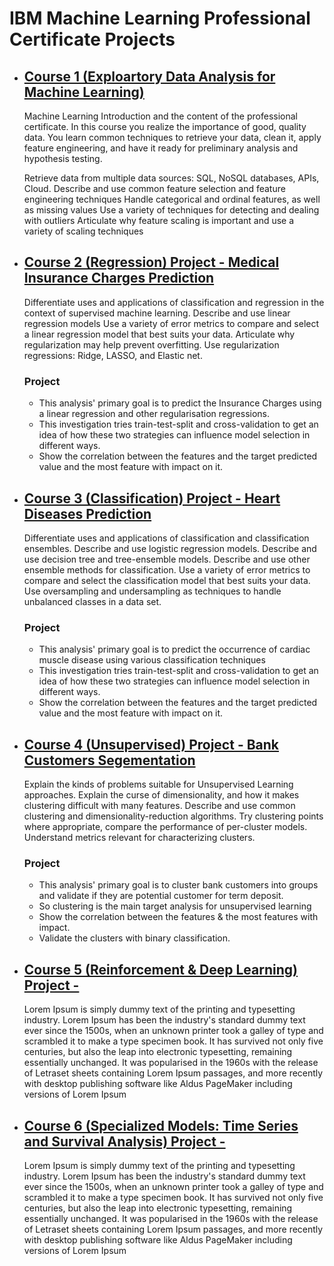 # IBM Machine Learning Professional Certificate Projects

- ## [Course 1 (Exploartory Data Analysis for Machine Learning)](https://github.com/1brahimmohamed/IBM-Machine-Learning/tree/master/Course%202%20-%20Supervised%20ML%20(Regression)/Project)

    Machine Learning Introduction and the content of the professional certificate. In this course you realize the importance of good, quality data. You learn common techniques to retrieve your data, clean it, apply feature engineering, and have it ready for preliminary analysis and hypothesis testing.

    Retrieve data from multiple data sources: SQL, NoSQL databases, APIs, Cloud. 
    Describe and use common feature selection and feature engineering techniques
    Handle categorical and ordinal features, as well as missing values
    Use a variety of techniques for detecting and dealing with outliers
    Articulate why feature scaling is important and use a variety of scaling techniques

- ## [Course 2 (Regression) Project - Medical Insurance Charges Prediction](https://github.com/1brahimmohamed/IBM-Machine-Learning/tree/master/Course%202%20-%20Supervised%20ML%20(Regression)/Project)

    Differentiate uses and applications of classification and regression in the context of supervised machine learning.
    Describe and use linear regression models
    Use a variety of error metrics to compare and select a linear regression model that best suits your data.
    Articulate why regularization may help prevent overfitting.
    Use regularization regressions: Ridge, LASSO, and Elastic net.


    ### Project 
    - This analysis' primary goal is to predict the Insurance Charges using a linear regression and other regularisation regressions.
    - This investigation tries train-test-split and cross-validation to get an idea of how these two strategies can influence model selection in different ways.
    - Show the correlation between the features and the target predicted value and the most feature with impact on it.




- ## [Course 3 (Classification) Project - Heart Diseases Prediction](https://github.com1brahimmohamed/IBM-Machine-Learning/tree/master/Course%203%20-%20Supervised%20ML%20(Classification))

    Differentiate uses and applications of classification and classification ensembles.
    Describe and use logistic regression models.
    Describe and use decision tree and tree-ensemble models.
    Describe and use other ensemble methods for classification.
    Use a variety of error metrics to compare and select the classification model that best suits your data.
    Use oversampling and undersampling as techniques to handle unbalanced classes in a data set.

    ### Project 
    - This analysis' primary goal is to predict the occurrence of cardiac muscle disease using various classification techniques
    - This investigation tries train-test-split and cross-validation to get an idea of how these two strategies can influence model selection in different ways.
    - Show the correlation between the features and the target predicted value and the most feature with impact on it.


- ## [Course 4 (Unsupervised) Project - Bank Customers Segementation]()

    Explain the kinds of problems suitable for Unsupervised Learning approaches.
    Explain the curse of dimensionality, and how it makes clustering difficult with many features.
    Describe and use common clustering and dimensionality-reduction algorithms.
    Try clustering points where appropriate, compare the performance of per-cluster models.
    Understand metrics relevant for characterizing clusters.

    ### Project 
    - This analysis' primary goal is to cluster bank customers into groups and validate if they are potential customer for term deposit.
    - So clustering is the main target analysis for unsupervised learning
    - Show the correlation between the features & the most features with impact.
    - Validate the clusters with binary classification.



- ## [Course 5 (Reinforcement & Deep Learning) Project - ]()
    Lorem Ipsum is simply dummy text of the printing and typesetting industry. Lorem Ipsum has been the industry's standard dummy text ever since the 1500s, when an unknown printer took a galley of type and scrambled it to make a type specimen book. It has survived not only five centuries, but also the leap into electronic typesetting, remaining essentially unchanged. It was popularised in the 1960s with the release of Letraset sheets containing Lorem Ipsum passages, and more recently with desktop publishing software like Aldus PageMaker including versions of Lorem Ipsum

- ## [Course 6 (Specialized Models: Time Series and Survival Analysis) Project - ]()

    Lorem Ipsum is simply dummy text of the printing and typesetting industry. Lorem Ipsum has been the industry's standard dummy text ever since the 1500s, when an unknown printer took a galley of type and scrambled it to make a type specimen book. It has survived not only five centuries, but also the leap into electronic typesetting, remaining essentially unchanged. It was popularised in the 1960s with the release of Letraset sheets containing Lorem Ipsum passages, and more recently with desktop publishing software like Aldus PageMaker including versions of Lorem Ipsum